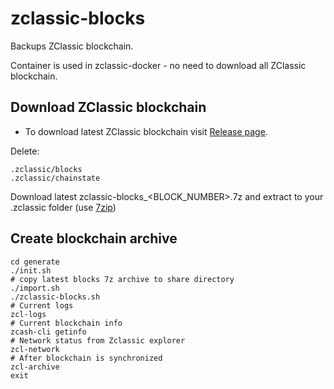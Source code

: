 # zclassic-blocks

Backups ZClassic blockchain.

Container is used in zclassic-docker - no need to download all ZClassic blockchain.

## Download ZClassic blockchain

- To download latest ZClassic blockchain visit [Release page](https://github.com/fxminer/zclassic-blocks/releases).

Delete: 
```
.zclassic/blocks
.zclassic/chainstate
```

Download latest zclassic-blocks_\<BLOCK_NUMBER\>.7z and extract to your .zclassic folder (use [7zip](http://www.7-zip.org/download.html))

## Create blockchain archive

```
cd generate
./init.sh
# copy latest blocks 7z archive to share directory
./import.sh
./zclassic-blocks.sh
# Current logs
zcl-logs 
# Current blockchain info
zcash-cli getinfo
# Network status from Zclassic explorer
zcl-network
# After blockchain is synchronized
zcl-archive
exit
```
